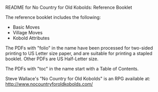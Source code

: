 README for No Country for Old Kobolds: Reference Booklet

The reference booklet includes the following:

- Basic Moves
- Village Moves
- Kobold Attributes

The PDFs with "folio" in the name have been processed for two-sided printing to
US Letter size paper, and are suitable for printing a stapled booklet. Other
PDFs are US Half-Letter size.

The PDFs with "toc" in the name start with a Table of Contents.

Steve Wallace's "No Country for Old Kobolds" is an RPG available at:
http://www.nocountryforoldkobolds.com/
